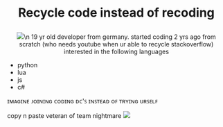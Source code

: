 <h1> 
  <p align="center">
    Recycle code instead of recoding
  </p>
</h1>
<p align="center">
<img src="https://s4.gifyu.com/images/standard-2fb83c2b445801947.gif">\n
19 yr old developer from germany.
started coding 2 yrs ago from scratch (who needs youtube when ur able to recycle stackoverflow)
interested in the following languages

- python
- lua
- js 
- c#

ɪᴍᴀɢɪɴᴇ ᴊᴏɪɴɪɴɢ ᴄᴏᴅɪɴɢ ᴅᴄ'ꜱ ɪɴꜱᴛᴇᴀᴅ ᴏꜰ ᴛʀʏɪɴɢ ᴜʀꜱᴇʟꜰ

copy n paste veteran of team nightmare
<img src="https://github.com/Darkiyus/Darkiyus/blob/main/Nightmare_Banner.gif?raw=true">
</p>

